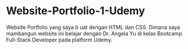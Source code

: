 # Website-Portfolio-1-Udemy
Website Portfolio yang saya b uat dengan HTML dan CSS. Dimana saya mambangun website ini belajar dengan Dr. Angela Yu di kelas Bootcamp Full-Stack Developer pada platform Udemy.
